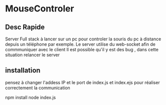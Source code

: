 # MouseControler

## Desc Rapide
Server Full stack à lancer sur un pc pour controler la souris du pc à distance depuis un téléphone par exemple.
Le server utilise du web-socket afin de commmuniquer avec le client
Il est possible qu'il y est des bug , dans cette situation relancer le server 

## installation

pensez à changer l'addess IP et le port de index.js et index.ejs pour réaliser correctement la communication

npm install
node index.js

